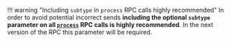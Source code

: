 !!! warning "Including `subtype` in `process` RPC calls highly recommended"
	In order to avoid potential incorrect sends **including the optional `subtype` parameter on all [`process`](/commands/rpc-protocol/#process) RPC calls is highly recommended**. In the next version of the RPC this parameter will be required.
